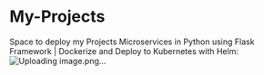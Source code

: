 # My-Projects
Space to deploy my Projects
Microservices in Python using Flask Framework | Dockerize and Deploy to Kubernetes with Helm:![Uploading image.png…]()
